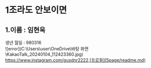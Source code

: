 # 1조라도 안보이면
## 1.이름 : 임현욱  
생년 월일 : 980316  
![error](C:\Users\user\OneDrive\바탕 화면\KakaoTalk_20240104_112423360.jpg)  
https://www.instagram.com/gusdnr2222,[프로필](5page/readme.md) 